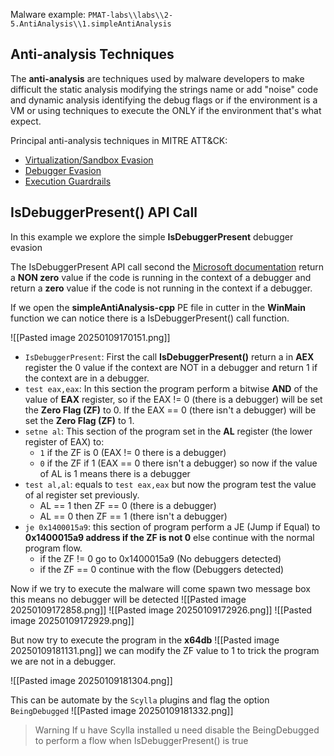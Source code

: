 Malware example: `PMAT-labs\\labs\\2-5.AntiAnalysis\\1.simpleAntiAnalysis`

## Anti-analysis Techniques
The **anti-analysis** are techniques used by malware developers to make difficult the static analysis modifying the strings name or add "noise" code and dynamic analysis identifying the debug flags or if the environment is a VM or using techniques to execute the ONLY if the environment that's what expect.

Principal anti-analysis techniques in MITRE ATT&CK:

- [Virtualization/Sandbox Evasion](https://attack.mitre.org/techniques/T1497/)
- [Debugger Evasion](https://attack.mitre.org/techniques/T1622/)
- [Execution Guardrails](https://attack.mitre.org/techniques/T1480/)

## IsDebuggerPresent() API Call

In this example we explore the simple **IsDebuggerPresent** debugger evasion

The IsDebuggerPresent API call second the [Microsoft documentation](https://learn.microsoft.com/en-us/windows/win32/api/debugapi/nf-debugapi-isdebuggerpresent) return a **NON zero** value if the code is running in the context of a debugger and return a **zero** value if the code is not running in the context if a debugger. 

If we open the **simpleAntiAnalysis-cpp** PE file in cutter in the **WinMain** function we can notice there is a IsDebuggerPresent() call function.

![[Pasted image 20250109170151.png]]

- `IsDebuggerPresent`: First the call **IsDebuggerPresent()** return a in **AEX** register the 0 value if the context are NOT in a debugger and return 1 if the context are in a debugger.
- `test eax,eax`: In this section the program perform a bitwise **AND** of the value of **EAX** register, so if the EAX != 0 (there is a debugger) will be set the **Zero Flag (ZF)** to 0. If the EAX == 0 (there isn't a debugger) will be set the **Zero Flag (ZF)** to 1.
- `setne al`: This section of the program set in the **AL** register (the lower register of EAX) to:
	- `1` if the ZF is 0 (EAX != 0 there is a debugger)
	- `0` if the ZF if 1 (EAX == 0 there isn't a debugger)
	so now if the value of AL is 1  means there is a debugger
- `test al,al`: equals to `test eax,eax` but now the program test the value of al register set previously. 
	- AL == 1 then ZF == 0 (there is a debugger)
	- AL == 0 then ZF == 1 (there isn't a debugger)
- `je 0x1400015a9`: this section of program perform a JE (Jump if Equal) to **0x1400015a9 address if the ZF is not 0** else continue with the normal program flow.
	- if the ZF != 0 go to 0x1400015a9 (No debuggers detected)
	- if the ZF == 0 continue with the flow (Debuggers detected) 

Now if we try to execute the malware will come spawn two message box this means no debugger will be detected
![[Pasted image 20250109172858.png]]
![[Pasted image 20250109172926.png]]
![[Pasted image 20250109172929.png]]

But now try to execute the program in the **x64db**
![[Pasted image 20250109181131.png]]
we can modify the ZF value to 1 to trick the program we are not in a debugger.

![[Pasted image 20250109181304.png]]

This can be automate by the `Scylla` plugins and flag the option `BeingDebugged`
![[Pasted image 20250109181332.png]]

> Warning
> If u have Scylla installed u need disable the BeingDebugged to perform a flow when IsDebuggerPresent() is true
